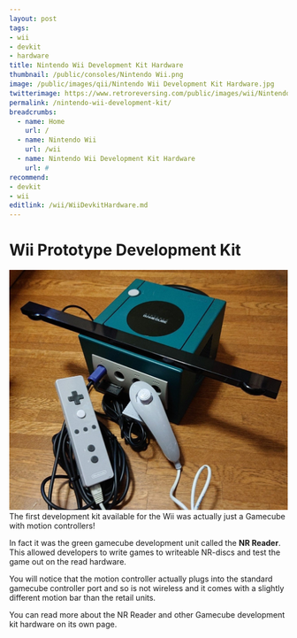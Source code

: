 ```yaml
---
layout: post
tags: 
- wii
- devkit
- hardware
title: Nintendo Wii Development Kit Hardware
thumbnail: /public/consoles/Nintendo Wii.png
image: /public/images/qii/Nintendo Wii Development Kit Hardware.jpg
twitterimage: https://www.retroreversing.com/public/images/wii/Nintendo Wii Development Kit Hardware.jpg
permalink: /nintendo-wii-development-kit/
breadcrumbs:
  - name: Home
    url: /
  - name: Nintendo Wii
    url: /wii
  - name: Nintendo Wii Development Kit Hardware
    url: #
recommend: 
- devkit
- wii
editlink: /wii/WiiDevkitHardware.md
---
```


# Wii Prototype Development Kit
<section class="postSection">
    <img src="/public/images/wii/Wii Prototype Development Kit.jpeg" class="wow slideInLeft postImage" />

 <div markdown="1">
The first development kit available for the Wii was actually just a Gamecube with motion controllers!

In fact it was the green gamecube development unit called the **NR Reader**. This allowed developers to write games to writeable NR-discs and test the game out on the read hardware.

You will notice that the motion controller actually plugs into the standard gamecube controller port and so is not wireless and it comes with a slightly different motion bar than the retail units.

You can read more about the NR Reader and other Gamecube development kit hardware on its own page.
 </div>
</section> 
